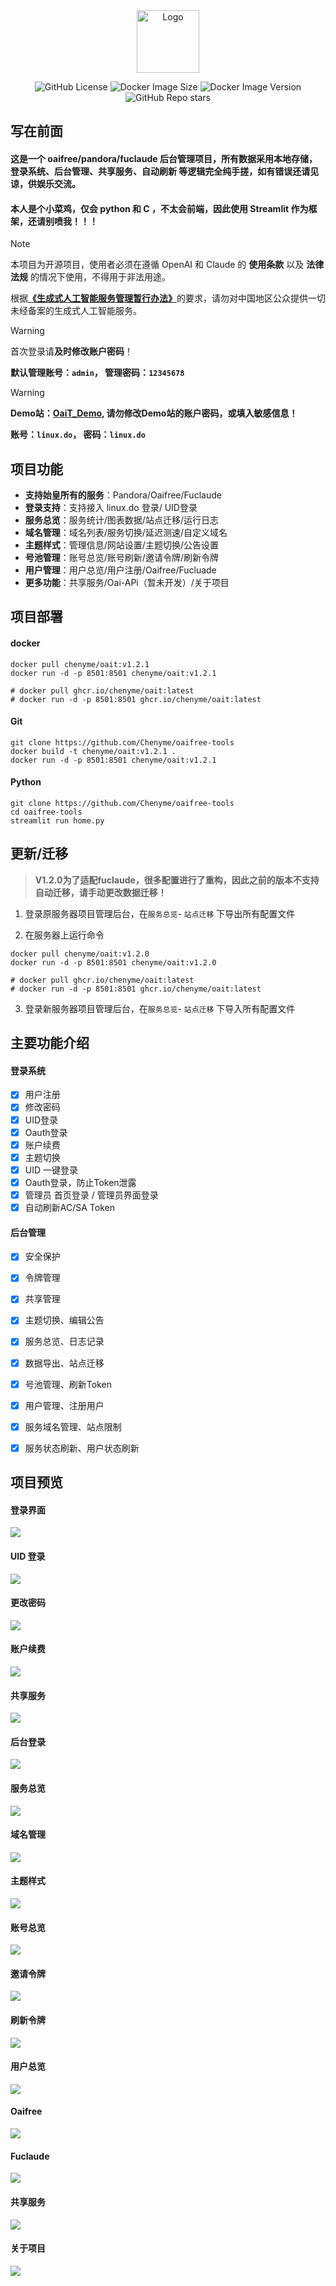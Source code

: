 <div align="center">
  
<img src="https://github.com/Chenyme/oaifree-tools/blob/main/LOGO.png" alt="Logo" width="100">

![GitHub License](https://img.shields.io/github/license/chenyme/oaifree-tools)
![Docker Image Size](https://img.shields.io/docker/image-size/chenyme/oait)
![Docker Image Version](https://img.shields.io/docker/v/chenyme/oait)
![GitHub Repo stars](https://img.shields.io/github/stars/chenyme/oaifree-tools)


</div>

## 写在前面
#### 这是一个 oaifree/pandora/fuclaude 后台管理项目，所有数据采用本地存储，登录系统、后台管理、共享服务、自动刷新 等逻辑完全纯手搓，如有错误还请见谅，供娱乐交流。
#### 本人是个小菜鸡，仅会 python 和 C ，不太会前端，因此使用 Streamlit 作为框架，还请别喷我！！！



> [!NOTE]
> 本项目为开源项目，使用者必须在遵循 OpenAI 和 Claude 的 **使用条款** 以及 **法律法规** 的情况下使用，不得用于非法用途。
> 
> 根据[**《生成式人工智能服务管理暂行办法》**](http://www.cac.gov.cn/2023-07/13/c_1690898327029107.htm)的要求，请勿对中国地区公众提供一切未经备案的生成式人工智能服务。

> [!WARNING]
> 首次登录请**及时修改账户密码**！
> 
> **默认管理账号：`admin`， 管理密码：`12345678`**

> [!WARNING]
> **Demo站：[OaiT_Demo](https://oait_demo.chenyme.top/), 请勿修改Demo站的账户密码，或填入敏感信息！**
>
> **账号：`linux.do`， 密码：`linux.do`**



## 项目功能
  - **支持始皇所有的服务**：Pandora/Oaifree/Fuclaude
  - **登录支持**：支持接入 linux.do 登录/ UID登录
  - **服务总览**：服务统计/图表数据/站点迁移/运行日志
  - **域名管理**：域名列表/服务切换/延迟测速/自定义域名
  - **主题样式**：管理信息/网站设置/主题切换/公告设置
  - **号池管理**：账号总览/账号刷新/邀请令牌/刷新令牌
  - **用户管理**：用户总览/用户注册/Oaifree/Fucluade
  - **更多功能**：共享服务/Oai-APi（暂未开发）/关于项目

## 项目部署

#### docker
```shell
docker pull chenyme/oait:v1.2.1
docker run -d -p 8501:8501 chenyme/oait:v1.2.1

# docker pull ghcr.io/chenyme/oait:latest
# docker run -d -p 8501:8501 ghcr.io/chenyme/oait:latest
```

#### Git
```shell
git clone https://github.com/Chenyme/oaifree-tools
docker build -t chenyme/oait:v1.2.1 .
docker run -d -p 8501:8501 chenyme/oait:v1.2.1
```

#### Python
```shell
git clone https://github.com/Chenyme/oaifree-tools
cd oaifree-tools
streamlit run home.py
```

## 更新/迁移

> **V1.2.0为了适配fuclaude，很多配置进行了重构，因此之前的版本不支持自动迁移，请手动更改数据迁移！**

1. 登录原服务器项目管理后台，在`服务总览`- `站点迁移` 下导出所有配置文件

2. 在服务器上运行命令

```shell
docker pull chenyme/oait:v1.2.0
docker run -d -p 8501:8501 chenyme/oait:v1.2.0

# docker pull ghcr.io/chenyme/oait:latest
# docker run -d -p 8501:8501 ghcr.io/chenyme/oait:latest
```

3. 登录新服务器项目管理后台，在`服务总览`- `站点迁移` 下导入所有配置文件


## 主要功能介绍

#### 登录系统

- [x] 用户注册
- [x] 修改密码
- [x] UID登录
- [x] Oauth登录
- [x] 账户续费
- [x] 主题切换
- [x] UID 一键登录
- [x] Oauth登录，防止Token泄露
- [x] 管理员 首页登录 / 管理员界面登录
- [x] 自动刷新AC/SA Token

#### 后台管理
- [x] 安全保护
- [x] 令牌管理
- [x] 共享管理
- [x] 主题切换、编辑公告
- [x] 服务总览、日志记录
- [x] 数据导出、站点迁移
- [x] 号池管理、刷新Token
- [x] 用户管理、注册用户
- [x] 服务域名管理、站点限制
- [x] 服务状态刷新、用户状态刷新


## 项目预览

#### 登录界面
<img src="https://github.com/Chenyme/oaifree-tools/blob/main/public/Theme3.png" />

#### UID 登录
<img src="https://github.com/Chenyme/oaifree-tools/blob/main/public/UID.png" />

#### 更改密码
<img src="https://github.com/Chenyme/oaifree-tools/blob/main/public/Change.png" />

#### 账户续费
<img src="https://github.com/Chenyme/oaifree-tools/blob/main/public/Refresh.png" />

#### 共享服务
<img src="https://github.com/Chenyme/oaifree-tools/blob/main/public/Share.png" />

#### 后台登录
<img src="https://github.com/Chenyme/oaifree-tools/blob/main/public/Admin.png" />

#### 服务总览
<img src="https://github.com/Chenyme/oaifree-tools/blob/main/public/服务总览.png" />

#### 域名管理
<img src="https://github.com/Chenyme/oaifree-tools/blob/main/public/域名管理.png" />

#### 主题样式
<img src="https://github.com/Chenyme/oaifree-tools/blob/main/public/主题样式.png" />

#### 账号总览
<img src="https://github.com/Chenyme/oaifree-tools/blob/main/public/账号总览.png" />

#### 邀请令牌
<img src="https://github.com/Chenyme/oaifree-tools/blob/main/public/邀请令牌.png" />

#### 刷新令牌   
<img src="https://github.com/Chenyme/oaifree-tools/blob/main/public/刷新令牌.png" />

#### 用户总览  
<img src="https://github.com/Chenyme/oaifree-tools/blob/main/public/用户总览.png" />

#### Oaifree  
<img src="https://github.com/Chenyme/oaifree-tools/blob/main/public/Oaifree.png" />

#### Fuclaude
<img src="https://github.com/Chenyme/oaifree-tools/blob/main/public/Fuclaude.png" />

#### 共享服务
<img src="https://github.com/Chenyme/oaifree-tools/blob/main/public/共享服务.png" />

#### 关于项目
<img src="https://github.com/Chenyme/oaifree-tools/blob/main/public/关于项目.png" />






